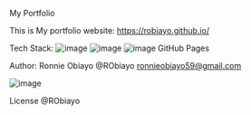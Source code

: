 My Portfolio

This is My portfolio website: https://robiayo.github.io/

Tech Stack: 
![image](https://github.com/RObiayo/RObiayo.github.io/assets/122901974/66edad10-90b5-45bd-967e-ddcbe9932f2f)
![image](https://github.com/RObiayo/RObiayo.github.io/assets/122901974/43d3c082-2d9a-4341-91ff-9aa04ad6c7ba)
![image](https://github.com/RObiayo/RObiayo.github.io/assets/122901974/4e904bd6-235d-44ad-8c22-0ff678cc06b4)
GitHub Pages

Author: Ronnie Obiayo @RObiayo
ronnieobiayo59@gmail.com

![image](https://github.com/RObiayo/RObiayo.github.io/assets/122901974/dac7a492-56b9-4c0f-9ce1-df5e16564290)

License
@RObiayo
